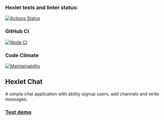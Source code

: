 ### Hexlet tests and linter status:
[![Actions Status](https://github.com/A-Kimpo/frontend-bootcamp-project-12/workflows/hexlet-check/badge.svg)](https://github.com/A-Kimpo/frontend-bootcamp-project-12/actions)
### GitHub CI
[![Node CI](https://github.com/A-Kimpo/frontend-bootcamp-project-12/actions/workflows/nodeci.yml/badge.svg)](https://github.com/A-Kimpo/frontend-bootcamp-project-12/actions/workflows/nodeci.yml)
### Code Climate
[![Maintainability](https://api.codeclimate.com/v1/badges/91951686d0b7f66ec5cd/maintainability)](https://codeclimate.com/github/A-Kimpo/frontend-bootcamp-project-12/maintainability)
## Hexlet Chat
A simple chat application with ability signup users, add channels and write messages.
### [Test demo](frontend-bootcamp-project-12-production-bbc4.up.railway.app)
